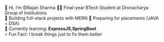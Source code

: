 👋 Hi, I’m @Rajan Sharma
🧑‍💻 Final-year BTech Student at Dronacharya Group of Institutions  
🚀 Building full-stack projects with MERN 
🎯 Preparing for placements (JAVA + DSA)  
🌱 Currently learning: **ExpressJS,SpringBoot**  
⚡ Fun Fact: I break things just to fix them better
